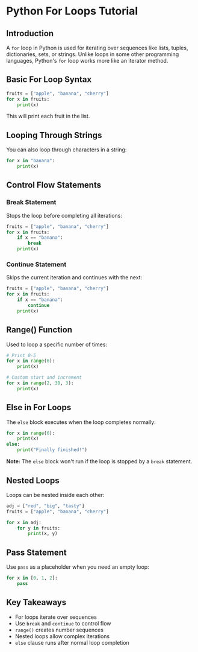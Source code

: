 # Python For Loops Tutorial

## Introduction

A `for` loop in Python is used for iterating over sequences like lists, tuples, dictionaries, sets, or strings. Unlike loops in some other programming languages, Python's `for` loop works more like an iterator method.

## Basic For Loop Syntax

```python
fruits = ["apple", "banana", "cherry"]
for x in fruits:
    print(x)
```

This will print each fruit in the list.

## Looping Through Strings

You can also loop through characters in a string:

```python
for x in "banana":
    print(x)
```

## Control Flow Statements

### Break Statement
Stops the loop before completing all iterations:

```python
fruits = ["apple", "banana", "cherry"]
for x in fruits:
    if x == "banana":
        break
    print(x)
```

### Continue Statement
Skips the current iteration and continues with the next:

```python
fruits = ["apple", "banana", "cherry"]
for x in fruits:
    if x == "banana":
        continue
    print(x)
```

## Range() Function

Used to loop a specific number of times:

```python
# Print 0-5
for x in range(6):
    print(x)

# Custom start and increment
for x in range(2, 30, 3):
    print(x)
```

## Else in For Loops

The `else` block executes when the loop completes normally:

```python
for x in range(6):
    print(x)
else:
    print("Finally finished!")
```

**Note:** The `else` block won't run if the loop is stopped by a `break` statement.

## Nested Loops

Loops can be nested inside each other:

```python
adj = ["red", "big", "tasty"]
fruits = ["apple", "banana", "cherry"]

for x in adj:
    for y in fruits:
        print(x, y)
```

## Pass Statement

Use `pass` as a placeholder when you need an empty loop:

```python
for x in [0, 1, 2]:
    pass
```

## Key Takeaways
- For loops iterate over sequences
- Use `break` and `continue` to control flow
- `range()` creates number sequences
- Nested loops allow complex iterations
- `else` clause runs after normal loop completion
